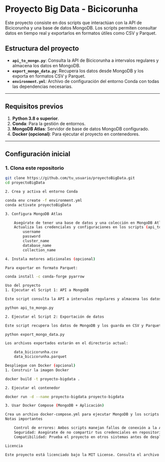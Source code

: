 # Proyecto Big Data - Bicicorunha

Este proyecto consiste en dos scripts que interactúan con la API de Bicicorunha y una base de datos MongoDB. Los scripts permiten consultar datos en tiempo real y exportarlos en formatos útiles como CSV y Parquet.

## Estructura del proyecto

- **`api_to_mongo.py`**: Consulta la API de Bicicorunha a intervalos regulares y almacena los datos en MongoDB.
- **`export_mongo_data.py`**: Recupera los datos desde MongoDB y los exporta en formatos CSV y Parquet.
- **`environment.yml`**: Archivo de configuración del entorno Conda con todas las dependencias necesarias.

---

## Requisitos previos

1. **Python 3.8 o superior**.
2. **Conda**: Para la gestión de entornos.
3. **MongoDB Atlas**: Servidor de base de datos MongoDB configurado.
4. **Docker (opcional)**: Para ejecutar el proyecto en contenedores.

---

## Configuración inicial

### 1. Clona este repositorio
```bash
git clone https://github.com/tu_usuario/proyectoBigData.git
cd proyectoBigData

2. Crea y activa el entorno Conda

conda env create -f environment.yml
conda activate proyectoBigData

3. Configura MongoDB Atlas

    Asegúrate de tener una base de datos y una colección en MongoDB Atlas.
    Actualiza las credenciales y configuraciones en los scripts (api_to_mongo.py y export_mongo_data.py):
        username
        password
        cluster_name
        database_name
        collection_name

4. Instala motores adicionales (opcional)

Para exportar en formato Parquet:

conda install -c conda-forge pyarrow

Uso del proyecto
1. Ejecutar el Script 1: API a MongoDB

Este script consulta la API a intervalos regulares y almacena los datos en MongoDB.

python api_to_mongo.py

2. Ejecutar el Script 2: Exportación de datos

Este script recupera los datos de MongoDB y los guarda en CSV y Parquet.

python export_mongo_data.py

Los archivos exportados estarán en el directorio actual:

    data_bicicorunha.csv
    data_bicicorunha.parquet

Despliegue con Docker (opcional)
1. Construir la imagen Docker

docker build -t proyecto-bigdata .

2. Ejecutar el contenedor

docker run -d --name proyecto-bigdata proyecto-bigdata

3. Usar Docker Compose (MongoDB + Aplicación)

Crea un archivo docker-compose.yml para ejecutar MongoDB y los scripts juntos.
Notas importantes

    Control de errores: Ambos scripts manejan fallos de conexión a la API y la base de datos.
    Seguridad: Asegúrate de no compartir tus credenciales en repositorios públicos.
    Compatibilidad: Prueba el proyecto en otros sistemas antes de desplegarlo.

Licencia

Este proyecto está licenciado bajo la MIT License. Consulta el archivo LICENSE para más información.
